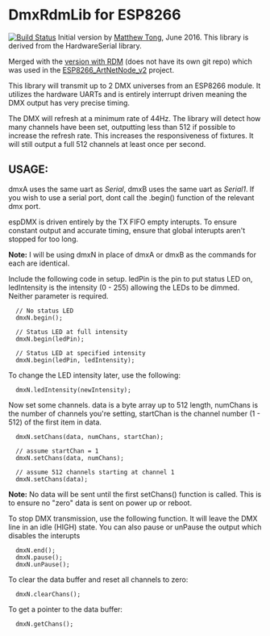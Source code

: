 # DmxRdmLib for ESP8266
[![Build Status](https://travis-ci.com/JonasArnold/DmxRdmLib_esp8266.svg?branch=master)](https://travis-ci.com/JonasArnold/DmxRdmLib_esp8266)
Initial version by [Matthew Tong](https://github.com/mtongnz/espDMX), June 2016.  This library is derived from the HardwareSerial library.

Merged with the [version with RDM](https://github.com/mtongnz/ESP8266_ArtNetNode_v2/tree/master/libs/espDMX_RDM) (does not have its own git repo) which was used in the [ESP8266_ArtNetNode_v2](https://github.com/mtongnz/ESP8266_ArtNetNode_v2) project.

This library will transmit up to 2 DMX universes from an ESP8266 module. It utilizes the hardware UARTs and is entirely interrupt driven meaning the DMX output has very precise timing.

The DMX will refresh at a minimum rate of 44Hz.  The library will detect how many channels have been set, outputting less than 512 if possible to increase the refresh rate. This increases the responsiveness of fixtures. It will still output a full 512 channels at least once per second.

## USAGE:

dmxA uses the same uart as *Serial*, dmxB uses the same uart as *Serial1*.  If you wish to use a serial port, dont call the .begin() function of the relevant dmx port.

espDMX is driven entirely by the TX FIFO empty interupts.  To ensure constant output and accurate timing, ensure that global interupts aren't stopped for too long.

**Note:** I will be using dmxN in place of dmxA or dmxB as the commands for each are identical.

Include the following code in setup.  ledPin is the pin to put status LED on, ledIntensity is the intensity (0 - 255) allowing the LEDs to be dimmed.  Neither parameter is required.
```
  // No status LED
  dmxN.begin();
  
  // Status LED at full intensity
  dmxN.begin(ledPin);
  
  // Status LED at specified intensity
  dmxN.begin(ledPin, ledIntensity);
```
To change the LED intensity later, use the following:
```
  dmxN.ledIntensity(newIntensity);
```
Now set some channels.  data is a byte array up to 512 length, numChans is the number of channels you're setting, startChan is the channel number (1 - 512) of the first item in data.
```
  dmxN.setChans(data, numChans, startChan);
  
  // assume startChan = 1
  dmxN.setChans(data, numChans);
  
  // assume 512 channels starting at channel 1
  dmxN.setChans(data);
```
**Note:** No data will be sent until the first setChans() function is called.  This is to ensure no "zero" data is sent on power up or reboot.

To stop DMX transmission, use the following function.  It will leave the DMX line in an idle (HIGH) state.  You can also pause or unPause the output which disables the interupts
```
  dmxN.end();
  dmxN.pause();
  dmxN.unPause();
```

To clear the data buffer and reset all channels to zero:
```
  dmxN.clearChans();
```

To get a pointer to the data buffer:
```
  dmxN.getChans();
```
